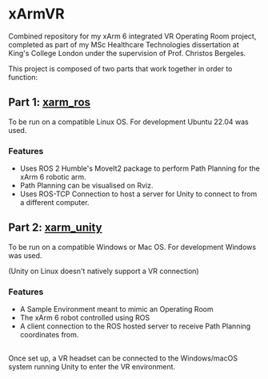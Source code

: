 # xArmVR
Combined repository for my xArm 6 integrated VR Operating Room project, completed as part of my MSc Healthcare Technologies dissertation at King's College London under the supervision of Prof. Christos Bergeles.

This project is composed of two parts that work together in order to function:

## Part 1: [xarm_ros](https://github.com/TeaTax16/xArmVR/tree/main/xarm_ros)
To be run on a compatible Linux OS. For development Ubuntu 22.04 was used.
### Features
- Uses ROS 2 Humble's MoveIt2 package to perform Path Planning for the xArm 6 robotic arm.
- Path Planning can be visualised on Rviz.
- Uses ROS-TCP Connection to host a server for Unity to connect to from a different computer.

## Part 2: [xarm_unity](https://github.com/TeaTax16/xArmVR/tree/main/xarm_unity)
To be run on a compatible Windows or Mac OS. For development Windows was used. 
 
(Unity on Linux doesn't natively support a VR connection)

### Features
- A Sample Environment meant to mimic an Operating Room
- The xArm 6 robot controlled using ROS
- A client connection to the ROS hosted server to receive Path Planning coordinates from. 

##

Once set up, a VR headset can be connected to the Windows/macOS system running Unity to enter the VR environment.
